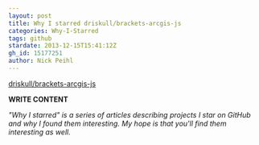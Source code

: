 ```yaml
---
layout: post
title: Why I starred driskull/brackets-arcgis-js
categories: Why-I-Starred
tags: github
stardate: 2013-12-15T15:41:12Z
gh_id: 15177251
author: Nick Peihl
---
```


[driskull/brackets-arcgis-js](star.repo.html_url)

**WRITE CONTENT**

*"Why I starred" is a series of articles describing projects I star on GitHub and why I found them interesting. My hope is that you'll find them interesting as well.*

